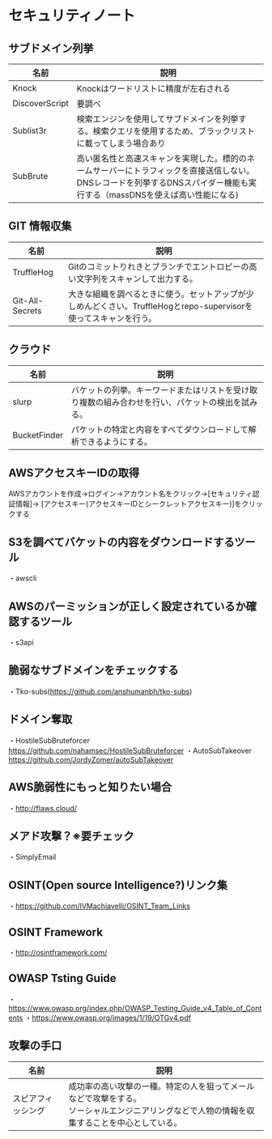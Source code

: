 # セキュリティノート

## サブドメイン列挙
|  名前  |  説明  |
|  ----  |  ----  |
|  Knock  |Knockはワードリストに精度が左右される  |
|  DiscoverScript  |要調べ  |
|  Sublist3r  |検索エンジンを使用してサブドメインを列挙する。検索クエリを使用するため、ブラックリストに載ってしまう場合あり  |
|  SubBrute  |高い匿名性と高速スキャンを実現した。標的のネームサーバーにトラフィックを直接送信しない。<br>DNSレコードを列挙するDNSスパイダー機能も実行する（massDNSを使えば高い性能になる)  |

## GIT 情報収集
|  名前  |  説明  |
|  ----  |  ----  |
|  TruffleHog  |Gitのコミットりれきとブランチでエントロピーの高い文字列をスキャンして出力する。  |
|  Git-All-Secrets  |大きな組織を調べるときに使う。セットアップが少しめんどくさい。TruffleHogとrepo-supervisorを使ってスキャンを行う。  |

## クラウド
|  名前  |  説明  |
|  ----  | ----  |
|  slurp  | バケットの列挙。キーワードまたはリストを受け取り複数の組み合わせを行い、パケットの検出を試みる。  |
|  BucketFinder  |パケットの特定と内容をすべてダウンロードして解析できるようにする。  |

## AWSアクセスキーIDの取得
  AWSアカウントを作成→ログイン→アカウント名をクリック→[セキュリティ認証情報]→
  [アクセスキー(アクセスキーIDとシークレットアクセスキー)]をクリックする

## S3を調べてバケットの内容をダウンロードするツール
・awscli

## AWSのパーミッションが正しく設定されているか確認するツール
・s3api

## 脆弱なサブドメインをチェックする
・Tko-subs(https://github.com/anshumanbh/tko-subs)

## ドメイン奪取
・HostileSubBruteforcer
  https://github.com/nahamsec/HostileSubBruteforcer
・AutoSubTakeover
  https://github.com/JordyZomer/autoSubTakeover

## AWS脆弱性にもっと知りたい場合
・http://flaws.cloud/

## メアド攻撃？※要チェック
・SimplyEmail

## OSINT(Open source Intelligence?)リンク集
・https://github.com/IVMachiavelli/OSINT_Team_Links

## OSINT Framework
・http://osintframework.com/

## OWASP Tsting Guide
・https://www.owasp.org/index.php/OWASP_Testing_Guide_v4_Table_of_Contents
・https://www.owasp.org/images/1/19/OTGv4.pdf



## 攻撃の手口
|  名前  |  説明  |
|  ----  |  ----  |
|  スピアフィッシング  |成功率の高い攻撃の一種。特定の人を狙ってメールなどで攻撃をする。<br>ソーシャルエンジニアリングなどで人物の情報を収集することを中心としている。  |


